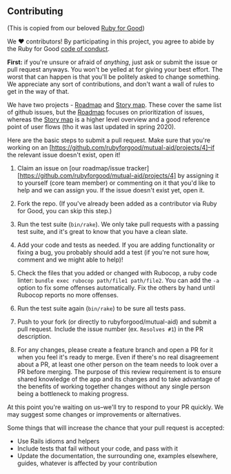 ## Contributing

(This is copied from our beloved [Ruby for Good](https://www.rubyforgood.org))

[code of conduct]: https://github.com/rubyforgood/code-of-conduct

We ♥ contributors! By participating in this project, you agree to abide by the Ruby for Good [code of conduct].

**First:** if you're unsure or afraid of *anything*, just ask or submit the issue or pull request anyways. You won't be yelled at for giving your best effort. The worst that can happen is that you'll be politely asked to change something. We appreciate any sort of contributions, and don't want a wall of rules to get in the way of that.


We have two projects - [Roadmap](https://github.com/rubyforgood/mutual-aid/projects) and [Story map](https://github.com/rubyforgood/mutual-aid/projects/2). These cover the same list of github issues, but the [Roadmap](https://github.com/rubyforgood/mutual-aid/projects) focuses on prioritization of issues, whereas the [Story map](https://github.com/rubyforgood/mutual-aid/projects/2) is a higher level overview and a good reference point of user flows (tho it was last updated in spring 2020).

Here are the basic steps to submit a pull request. Make sure that you're working on an [https://github.com/rubyforgood/mutual-aid/projects/4]–if the relevant issue doesn't exist, open it!

1. Claim an issue on [our roadmap/issue tracker][https://github.com/rubyforgood/mutual-aid/projects/4] by assigning it to yourself (core team member) or commenting on it that you'd like to help and we can assign you. If the issue doesn't exist yet, open it.

2. Fork the repo. (If you've already been added as a contributor via Ruby for Good, you can skip this step.)

3. Run the test suite (`bin/rake`). We only take pull requests with a passing test suite, and it's great to know that you have a clean slate.

4. Add your code and tests as needed. If you are adding functionality or fixing a bug, you probably should add a test (if you're not sure how, comment and we might able to help)!

5. Check the files that you added or changed with Rubocop, a ruby code linter: `bundle exec rubocop path/file1 path/file2`. You can add the `-a` option to fix some offenses automatically. Fix the others by hand until Rubocop reports no more offenses.

6. Run the test suite again (`bin/rake`)  to be sure all tests pass.

7. Push to your fork (or directly to rubyforgood/mutual-aid) and submit a pull request. Include the issue number (ex. `Resolves #1`) in the PR description.

8. For any changes, please create a feature branch and open a PR for it when you feel it's ready to merge. Even if there's no real disagreement about a PR, at least one other person on the team needs to look over a PR before merging. The purpose of this review requirement is to ensure shared knowledge of the app and its changes and to take advantage of the benefits of working together changes without any single person being a bottleneck to making progress.

At this point you're waiting on us–we'll try to respond to your PR quickly. We may suggest some changes or improvements or alternatives.

Some things that will increase the chance that your pull request is accepted:

* Use Rails idioms and helpers
* Include tests that fail without your code, and pass with it
* Update the documentation, the surrounding one, examples elsewhere, guides, whatever is affected by your contribution
